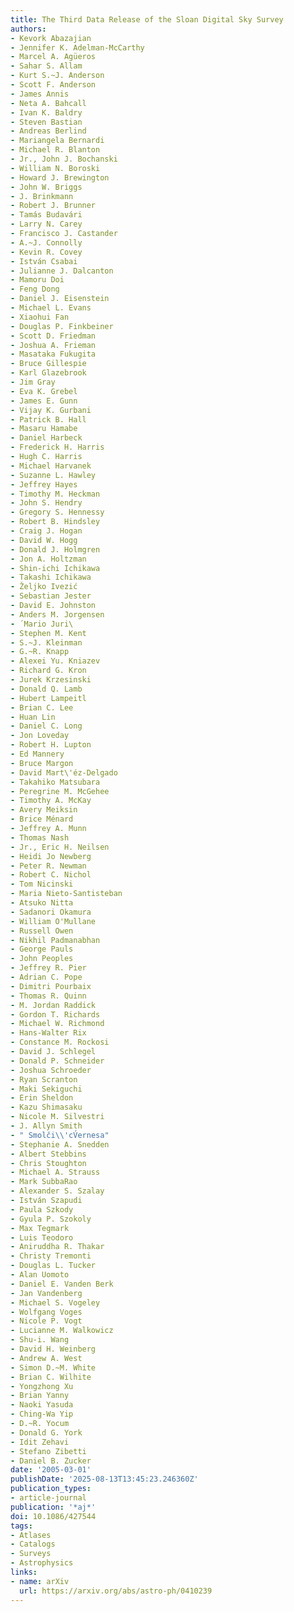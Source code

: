 ```yaml
---
title: The Third Data Release of the Sloan Digital Sky Survey
authors:
- Kevork Abazajian
- Jennifer K. Adelman-McCarthy
- Marcel A. Agüeros
- Sahar S. Allam
- Kurt S.~J. Anderson
- Scott F. Anderson
- James Annis
- Neta A. Bahcall
- Ivan K. Baldry
- Steven Bastian
- Andreas Berlind
- Mariangela Bernardi
- Michael R. Blanton
- Jr., John J. Bochanski
- William N. Boroski
- Howard J. Brewington
- John W. Briggs
- J. Brinkmann
- Robert J. Brunner
- Tamás Budavári
- Larry N. Carey
- Francisco J. Castander
- A.~J. Connolly
- Kevin R. Covey
- István Csabai
- Julianne J. Dalcanton
- Mamoru Doi
- Feng Dong
- Daniel J. Eisenstein
- Michael L. Evans
- Xiaohui Fan
- Douglas P. Finkbeiner
- Scott D. Friedman
- Joshua A. Frieman
- Masataka Fukugita
- Bruce Gillespie
- Karl Glazebrook
- Jim Gray
- Eva K. Grebel
- James E. Gunn
- Vijay K. Gurbani
- Patrick B. Hall
- Masaru Hamabe
- Daniel Harbeck
- Frederick H. Harris
- Hugh C. Harris
- Michael Harvanek
- Suzanne L. Hawley
- Jeffrey Hayes
- Timothy M. Heckman
- John S. Hendry
- Gregory S. Hennessy
- Robert B. Hindsley
- Craig J. Hogan
- David W. Hogg
- Donald J. Holmgren
- Jon A. Holtzman
- Shin-ichi Ichikawa
- Takashi Ichikawa
- Željko Ivezić
- Sebastian Jester
- David E. Johnston
- Anders M. Jorgensen
- ́ Mario Juri\
- Stephen M. Kent
- S.~J. Kleinman
- G.~R. Knapp
- Alexei Yu. Kniazev
- Richard G. Kron
- Jurek Krzesinski
- Donald Q. Lamb
- Hubert Lampeitl
- Brian C. Lee
- Huan Lin
- Daniel C. Long
- Jon Loveday
- Robert H. Lupton
- Ed Mannery
- Bruce Margon
- David Mart\'éz-Delgado
- Takahiko Matsubara
- Peregrine M. McGehee
- Timothy A. McKay
- Avery Meiksin
- Brice Ménard
- Jeffrey A. Munn
- Thomas Nash
- Jr., Eric H. Neilsen
- Heidi Jo Newberg
- Peter R. Newman
- Robert C. Nichol
- Tom Nicinski
- Maria Nieto-Santisteban
- Atsuko Nitta
- Sadanori Okamura
- William O'Mullane
- Russell Owen
- Nikhil Padmanabhan
- George Pauls
- John Peoples
- Jeffrey R. Pier
- Adrian C. Pope
- Dimitri Pourbaix
- Thomas R. Quinn
- M. Jordan Raddick
- Gordon T. Richards
- Michael W. Richmond
- Hans-Walter Rix
- Constance M. Rockosi
- David J. Schlegel
- Donald P. Schneider
- Joshua Schroeder
- Ryan Scranton
- Maki Sekiguchi
- Erin Sheldon
- Kazu Shimasaku
- Nicole M. Silvestri
- J. Allyn Smith
- " Smolči\\'cV́ernesa"
- Stephanie A. Snedden
- Albert Stebbins
- Chris Stoughton
- Michael A. Strauss
- Mark SubbaRao
- Alexander S. Szalay
- István Szapudi
- Paula Szkody
- Gyula P. Szokoly
- Max Tegmark
- Luis Teodoro
- Aniruddha R. Thakar
- Christy Tremonti
- Douglas L. Tucker
- Alan Uomoto
- Daniel E. Vanden Berk
- Jan Vandenberg
- Michael S. Vogeley
- Wolfgang Voges
- Nicole P. Vogt
- Lucianne M. Walkowicz
- Shu-i. Wang
- David H. Weinberg
- Andrew A. West
- Simon D.~M. White
- Brian C. Wilhite
- Yongzhong Xu
- Brian Yanny
- Naoki Yasuda
- Ching-Wa Yip
- D.~R. Yocum
- Donald G. York
- Idit Zehavi
- Stefano Zibetti
- Daniel B. Zucker
date: '2005-03-01'
publishDate: '2025-08-13T13:45:23.246360Z'
publication_types:
- article-journal
publication: '*aj*'
doi: 10.1086/427544
tags:
- Atlases
- Catalogs
- Surveys
- Astrophysics
links:
- name: arXiv
  url: https://arxiv.org/abs/astro-ph/0410239
---
```

